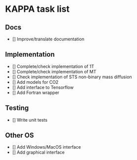 # KAPPA task list

## Docs
- [] Improve/translate documentation 

## Implementation
- [] Complete/check implementation of 1T
- [] Complete/check implementation of MT
- [] Check implementation of STS non-binary mass diffusion
- [] Add models for CO2
- [] Add interface to Tensorflow
- [] Add Fortran wrapper

## Testing
- [] Write unit tests

## Other OS
- [] Add Windows/MacOS interface
- [] Add graphical interface
